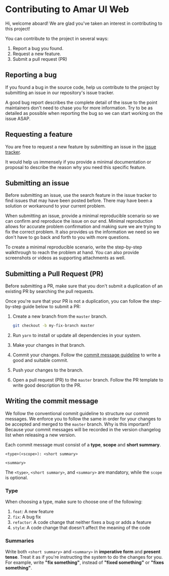 # Contributing to Amar UI Web

Hi, welcome aboard! We are glad you've taken an interest in contributing to this project!

You can contribute to the project in several ways:

1. Report a bug you found.
2. Request a new feature.
3. Submit a pull request (PR)

## Reporting a bug

If you found a bug in the source code, help us contribute to the project by submitting an issue in
our repository's issue tracker.

A good bug report describes the complete detail of the issue to the point maintainers don't need to
chase you for more information. Try to be as detailed as possible when reporting the bug so we can
start working on the issue ASAP.

## Requesting a feature

You are free to request a new feature by submitting an issue in the
[issue tracker](https://github.com/tunaiku/amar-ui-web/issues).

It would help us immensely if you provide a minimal documentation or proposal to describe the reason
why you need this specific feature.

## Submitting an issue

Before submitting an issue, use the search feature in the issue tracker to find issues that may have
been posted before. There may have been a solution or workaround to your current problem.

When submitting an issue, provide a minimal reproducible scenario so we can confirm and reproduce
the issue on our end. Minimal reproduction allows for accurate problem confirmation and making sure
we are trying to fix the correct problem. It also provides us the information we need so we don't
have to go back and forth to you with more questions.

To create a minimal reproducible scenario, write the step-by-step walkthrough to reach the problem
at hand. You can also provide screenshots or videos as supporting attachments as well.

## Submitting a Pull Request (PR)

Before submitting a PR, make sure that you don't submit a duplication of an existing PR by searching
the pull requests.

Once you're sure that your PR is not a duplication, you can follow the step-by-step guide below to
submit a PR:

1. Create a new branch from the `master` branch.

   ```bash
   git checkout -b my-fix-branch master
   ```

2. Run `yarn` to install or update all dependencies in your system.
3. Make your changes in that branch.
4. Commit your changes. Follow the [commit message guideline](#writing-the-commit-message) to write
   a good and suitable commit.
5. Push your changes to the branch.
6. Open a pull request (PR) to the `master` branch. Follow the PR template to write good description
   to the PR.

## Writing the commit message

We follow the conventional commit guideline to structure our commit messages. We enforce you to
follow the same in order for your changes to be accepted and merged to the `master` branch. Why is
this important? Because your commit messages will be recorded in the version changelog list when
releasing a new version.

Each commit message must consist of a **type**, **scope** and **short summary**.

```
<type>(<scope>): <short summary>

<summary>
```

The `<type>`, `<short summary>`, and `<summary>` are mandatory, while the `scope` is optional.

### Type

When choosing a type, make sure to choose one of the following:

1. `feat`: A new feature
2. `fix`: A bug fix
3. `refactor`: A code change that neither fixes a bug or adds a feature
4. `style`: A code change that doesn't affect the meaning of the code

### Summaries

Write both `<short summary>` and `<summary>` in **imperative form** and **present tense**. Treat it
as if you're instructing the system to do the changes for you. For example, write **"fix
something"**, instead of **"fixed something"** or **"fixes something"**.
